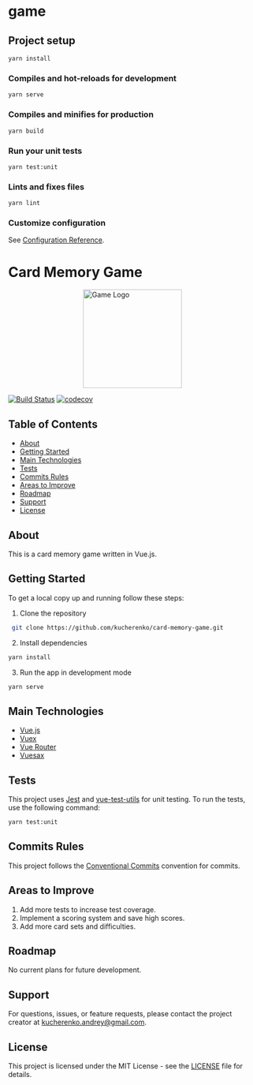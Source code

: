 # game

## Project setup
```
yarn install
```

### Compiles and hot-reloads for development
```
yarn serve
```

### Compiles and minifies for production
```
yarn build
```

### Run your unit tests
```
yarn test:unit
```

### Lints and fixes files
```
yarn lint
```

### Customize configuration
See [Configuration Reference](https://cli.vuejs.org/config/).

# Card Memory Game

<img src="src/assets/logo.png" alt="Game Logo" width="200px" style="display: block; margin: 0 auto;">

[![Build Status](https://travis-ci.com/kucherenko/card-memory-game.svg?branch=master)](https://travis-ci.com/kucherenko/card-memory-game)
[![codecov](https://codecov.io/gh/kucherenko/card-memory-game/branch/master/graph/badge.svg)](https://codecov.io/gh/kucherenko/card-memory-game)

## Table of Contents

- [About](#about)
- [Getting Started](#getting-started)
- [Main Technologies](#main-technologies)
- [Tests](#tests)
- [Commits Rules](#commits-rules)
- [Areas to Improve](#areas-to-improve)
- [Roadmap](#roadmap)
- [Support](#support)
- [License](#license)

## About

This is a card memory game written in Vue.js.

## Getting Started

To get a local copy up and running follow these steps:

1. Clone the repository
```sh
 git clone https://github.com/kucherenko/card-memory-game.git
```
2. Install dependencies
```sh
yarn install
```
3. Run the app in development mode
```sh
yarn serve
```

## Main Technologies

- [Vue.js](https://vuejs.org/)
- [Vuex](https://vuex.vuejs.org/)
- [Vue Router](https://router.vuejs.org/)
- [Vuesax](https://lusaxweb.github.io/vuesax/)

## Tests

This project uses [Jest](https://jestjs.io/) and [vue-test-utils](https://vue-test-utils.vuejs.org/) for unit testing. To run the tests, use the following command:

```sh
yarn test:unit
```

## Commits Rules

This project follows the [Conventional Commits](https://www.conventionalcommits.org/en/v1.0.0/) convention for commits.

## Areas to Improve

1. Add more tests to increase test coverage.
2. Implement a scoring system and save high scores.
3. Add more card sets and difficulties.

## Roadmap

No current plans for future development.

## Support

For questions, issues, or feature requests, please contact the project creator at kucherenko.andrey@gmail.com.

## License

This project is licensed under the MIT License - see the [LICENSE](LICENSE) file for details.